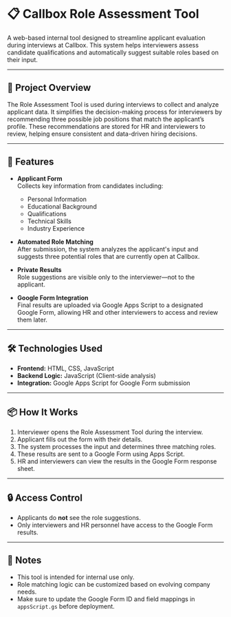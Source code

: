 # 📋 Callbox Role Assessment Tool

A web-based internal tool designed to streamline applicant evaluation during interviews at Callbox. This system helps interviewers assess candidate qualifications and automatically suggest suitable roles based on their input.

---

## 🚀 Project Overview

The Role Assessment Tool is used during interviews to collect and analyze applicant data. It simplifies the decision-making process for interviewers by recommending three possible job positions that match the applicant’s profile. These recommendations are stored for HR and interviewers to review, helping ensure consistent and data-driven hiring decisions.

---

## 🧩 Features

- **Applicant Form**  
  Collects key information from candidates including:
  - Personal Information  
  - Educational Background  
  - Qualifications  
  - Technical Skills  
  - Industry Experience

- **Automated Role Matching**  
  After submission, the system analyzes the applicant's input and suggests three potential roles that are currently open at Callbox.

- **Private Results**  
  Role suggestions are visible only to the interviewer—not to the applicant.

- **Google Form Integration**  
  Final results are uploaded via Google Apps Script to a designated Google Form, allowing HR and other interviewers to access and review them later.

---

## 🛠️ Technologies Used

- **Frontend:** HTML, CSS, JavaScript  
- **Backend Logic:** JavaScript (Client-side analysis)  
- **Integration:** Google Apps Script for Google Form submission

---

## 📦 How It Works

1. Interviewer opens the Role Assessment Tool during the interview.  
2. Applicant fills out the form with their details.  
3. The system processes the input and determines three matching roles.  
4. These results are sent to a Google Form using Apps Script.  
5. HR and interviewers can view the results in the Google Form response sheet.

---

## 🔒 Access Control

- Applicants do **not** see the role suggestions.  
- Only interviewers and HR personnel have access to the Google Form results.

---

## 📌 Notes

- This tool is intended for internal use only.  
- Role matching logic can be customized based on evolving company needs.  
- Make sure to update the Google Form ID and field mappings in `appsScript.gs` before deployment.
